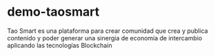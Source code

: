 # demo-taosmart
Tao Smart es una plataforma para crear comunidad que crea y publica contenido y poder generar una sinergia de economía de intercambio aplicando las tecnologías Blockchain
